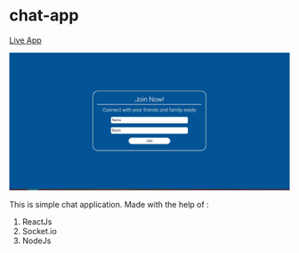 # chat-app

[Live App](https://61256abcb5454f33ef7780f2--hk-chat-app.netlify.app/)

![alt text](https://github.com/harsh-h-k/chat-app/blob/main/img.jpg?raw=true)

This is simple chat application.
Made with the help of : 
1. ReactJs
2. Socket.io
3. NodeJs


